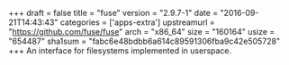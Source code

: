 +++
draft = false
title = "fuse"
version = "2.9.7-1"
date = "2016-09-21T14:43:43"
categories = ['apps-extra']
upstreamurl = "https://github.com/fuse/fuse"
arch = "x86_64"
size = "160164"
usize = "654487"
sha1sum = "fabc6e48bdbb6a614c89591306fba9c42e505728"
+++
An interface for filesystems implemented in userspace.
